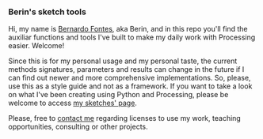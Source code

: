 ### Berin's sketch tools

Hi, my name is [Bernardo Fontes](https://berinfontes.com/), aka Berin, and in this repo you'll find the auxiliar functions and tools I've built to make my daily work with Processing easier. Welcome!

Since this is for my personal usage and my personal taste, the current methods signatures, parameters and results can change in the future if I can find out newer and more comprehensive implementations. So, please, use this as a style guide and not as a framework. If you want to take a look on what I've been creating using Python and Processing, please be welcome to access [my sketches' page](https://berinhard.github.io/sketches/).

Please, free to [contact me](mailto:bernardoxhc@gmail.com) regarding licenses to use my work, teaching opportunities, consulting or other projects.
